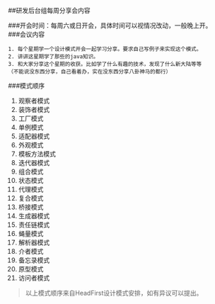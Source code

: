 ##研发后台组每周分享会内容  

###开会时间：每周六或日开会，具体时间可以视情况改动，一般晚上开。  
###会议内容  
 >  
    1. 每个星期学一个设计模式开会一起学习分享。要求自己写例子来实现这个模式。  
    2. 讲讲这星期学了那些的java知识。  
    3. 和大家分享这个星期的收获。比如学了什么有趣的技术，发现了什么新大陆等等
    （不能说没东西分享，自己看着办，实在没东西分享八卦神马的都行）    
    
###模式顺序  
1. 观察者模式  
2. 装饰者模式  
3. 工厂模式  
4. 单例模式  
5. 适配器模式  
6. 外观模式  
7. 模板方法模式  
8. 迭代器模式  
9. 组合模式  
10. 状态模式  
11. 代理模式  
12. 复合模式  
13. 桥接模式  
14. 生成器模式  
15. 责任链模式  
16. 蝇量模式  
17. 解析器模式  
18. 介者模式  
19. 备忘录模式  
20. 原型模式  
21. 访问者模式  
  
 > 以上模式顺序来自HeadFirst设计模式安排，如有异议可以提出。